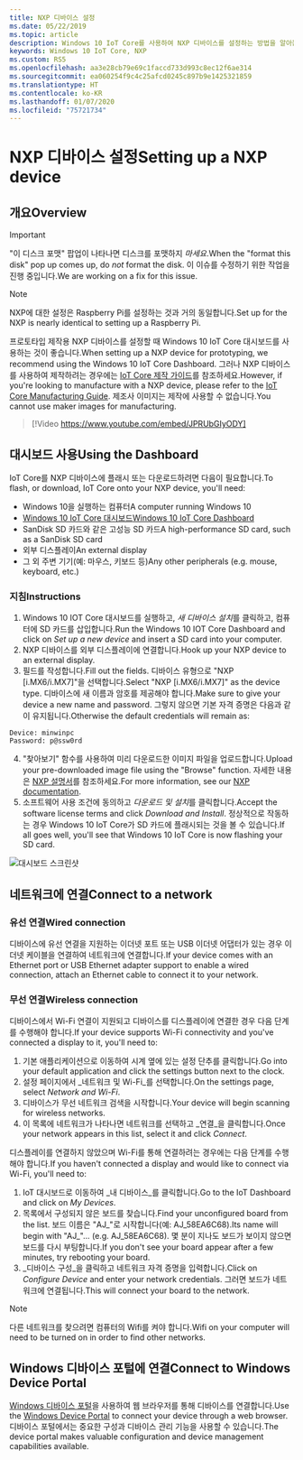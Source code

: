 ```yaml
---
title: NXP 디바이스 설정
ms.date: 05/22/2019
ms.topic: article
description: Windows 10 IoT Core를 사용하여 NXP 디바이스를 설정하는 방법을 알아봅니다.
keywords: Windows 10 IoT Core, NXP
ms.custom: RS5
ms.openlocfilehash: aa3e28cb79e69c1faccd733d993c8ec12f6ae314
ms.sourcegitcommit: ea060254f9c4c25afcd0245c897b9e1425321859
ms.translationtype: HT
ms.contentlocale: ko-KR
ms.lasthandoff: 01/07/2020
ms.locfileid: "75721734"
---
```

# <a name="setting-up-a-nxp-device"></a><span data-ttu-id="cd4d7-104">NXP 디바이스 설정</span><span class="sxs-lookup"><span data-stu-id="cd4d7-104">Setting up a NXP device</span></span>

## <a name="overview"></a><span data-ttu-id="cd4d7-105">개요</span><span class="sxs-lookup"><span data-stu-id="cd4d7-105">Overview</span></span>

> [!IMPORTANT]
> <span data-ttu-id="cd4d7-106">"이 디스크 포맷" 팝업이 나타나면 디스크를 포맷하지 _마세요_.</span><span class="sxs-lookup"><span data-stu-id="cd4d7-106">When the "format this disk" pop up comes up, do _not_ format the disk.</span></span> <span data-ttu-id="cd4d7-107">이 이슈를 수정하기 위한 작업을 진행 중입니다.</span><span class="sxs-lookup"><span data-stu-id="cd4d7-107">We are working on a fix for this issue.</span></span>

> [!NOTE]
> <span data-ttu-id="cd4d7-108">NXP에 대한 설정은 Raspberry Pi를 설정하는 것과 거의 동일합니다.</span><span class="sxs-lookup"><span data-stu-id="cd4d7-108">Set up for the NXP is nearly identical to setting up a Raspberry Pi.</span></span>

<span data-ttu-id="cd4d7-109">프로토타입 제작용 NXP 디바이스를 설정할 때 Windows 10 IoT Core 대시보드를 사용하는 것이 좋습니다.</span><span class="sxs-lookup"><span data-stu-id="cd4d7-109">When setting up a NXP device for prototyping, we recommend using the Windows 10 IoT Core Dashboard.</span></span> <span data-ttu-id="cd4d7-110">그러나 NXP 디바이스를 사용하여 제작하려는 경우에는 [IoT Core 제작 가이드](https://docs.microsoft.com/windows-hardware/manufacture/iot/iot-core-manufacturing-guide)를 참조하세요.</span><span class="sxs-lookup"><span data-stu-id="cd4d7-110">However, if you're looking to manufacture with a NXP device, please refer to the [IoT Core Manufacturing Guide](https://docs.microsoft.com/windows-hardware/manufacture/iot/iot-core-manufacturing-guide).</span></span> <span data-ttu-id="cd4d7-111">제조사 이미지는 제작에 사용할 수 없습니다.</span><span class="sxs-lookup"><span data-stu-id="cd4d7-111">You cannot use maker images for manufacturing.</span></span>
<br>
> [!Video https://www.youtube.com/embed/JPRUbGIyODY]

## <a name="using-the-dashboard"></a><span data-ttu-id="cd4d7-112">대시보드 사용</span><span class="sxs-lookup"><span data-stu-id="cd4d7-112">Using the Dashboard</span></span>

<span data-ttu-id="cd4d7-113">IoT Core를 NXP 디바이스에 플래시 또는 다운로드하려면 다음이 필요합니다.</span><span class="sxs-lookup"><span data-stu-id="cd4d7-113">To flash, or download, IoT Core onto your NXP device, you'll need:</span></span>
* <span data-ttu-id="cd4d7-114">Windows 10을 실행하는 컴퓨터</span><span class="sxs-lookup"><span data-stu-id="cd4d7-114">A computer running Windows 10</span></span> 
* [<span data-ttu-id="cd4d7-115">Windows 10 IoT Core 대시보드</span><span class="sxs-lookup"><span data-stu-id="cd4d7-115">Windows 10 IoT Core Dashboard</span></span>](https://docs.microsoft.com/windows/iot-core/downloads)
* <span data-ttu-id="cd4d7-116">SanDisk SD 카드와 같은 고성능 SD 카드</span><span class="sxs-lookup"><span data-stu-id="cd4d7-116">A high-performance SD card, such as a SanDisk SD card</span></span>
* <span data-ttu-id="cd4d7-117">외부 디스플레이</span><span class="sxs-lookup"><span data-stu-id="cd4d7-117">An external display</span></span>
* <span data-ttu-id="cd4d7-118">그 외 주변 기기(예: 마우스, 키보드 등)</span><span class="sxs-lookup"><span data-stu-id="cd4d7-118">Any other peripherals (e.g. mouse, keyboard, etc.)</span></span>

### <a name="instructions"></a><span data-ttu-id="cd4d7-119">지침</span><span class="sxs-lookup"><span data-stu-id="cd4d7-119">Instructions</span></span>

1. <span data-ttu-id="cd4d7-120">Windows 10 IOT Core 대시보드를 실행하고, *새 디바이스 설치*를 클릭하고, 컴퓨터에 SD 카드를 삽입합니다.</span><span class="sxs-lookup"><span data-stu-id="cd4d7-120">Run the Windows 10 IOT Core Dashboard and click on *Set up a new device* and insert a SD card into your computer.</span></span>
2. <span data-ttu-id="cd4d7-121">NXP 디바이스를 외부 디스플레이에 연결합니다.</span><span class="sxs-lookup"><span data-stu-id="cd4d7-121">Hook up your NXP device to an external display.</span></span>
3. <span data-ttu-id="cd4d7-122">필드를 작성합니다.</span><span class="sxs-lookup"><span data-stu-id="cd4d7-122">Fill out the fields.</span></span> <span data-ttu-id="cd4d7-123">디바이스 유형으로 "NXP [i.MX6/i.MX7]"을 선택합니다.</span><span class="sxs-lookup"><span data-stu-id="cd4d7-123">Select "NXP [i.MX6/i.MX7]" as the device type.</span></span> <span data-ttu-id="cd4d7-124">디바이스에 새 이름과 암호를 제공해야 합니다.</span><span class="sxs-lookup"><span data-stu-id="cd4d7-124">Make sure to give your device a new name and password.</span></span> <span data-ttu-id="cd4d7-125">그렇지 않으면 기본 자격 증명은 다음과 같이 유지됩니다.</span><span class="sxs-lookup"><span data-stu-id="cd4d7-125">Otherwise the default credentials will remain as:</span></span>

```
Device: minwinpc
Password: p@ssw0rd
```

4. <span data-ttu-id="cd4d7-126">"찾아보기" 함수를 사용하여 미리 다운로드한 이미지 파일을 업로드합니다.</span><span class="sxs-lookup"><span data-stu-id="cd4d7-126">Upload your pre-downloaded image file using the "Browse" function.</span></span> <span data-ttu-id="cd4d7-127">자세한 내용은 [NXP 설명서](https://docs.microsoft.com/windows/iot-core/learn-about-hardware/iotnxp)를 참조하세요.</span><span class="sxs-lookup"><span data-stu-id="cd4d7-127">For more information, see our [NXP documentation](https://docs.microsoft.com/windows/iot-core/learn-about-hardware/iotnxp).</span></span>
5. <span data-ttu-id="cd4d7-128">소프트웨어 사용 조건에 동의하고 *다운로드 및 설치*를 클릭합니다.</span><span class="sxs-lookup"><span data-stu-id="cd4d7-128">Accept the software license terms and click *Download and Install*.</span></span> <span data-ttu-id="cd4d7-129">정상적으로 작동하는 경우 Windows 10 IoT Core가 SD 카드에 플래시되는 것을 볼 수 있습니다.</span><span class="sxs-lookup"><span data-stu-id="cd4d7-129">If all goes well, you'll see that Windows 10 IoT Core is now flashing your SD card.</span></span>

![대시보드 스크린샷](../media/DeviceSetup/Dashboard-Screenshot.jpg)


## <a name="connect-to-a-network"></a><span data-ttu-id="cd4d7-131">네트워크에 연결</span><span class="sxs-lookup"><span data-stu-id="cd4d7-131">Connect to a network</span></span>
### <a name="wired-connection"></a><span data-ttu-id="cd4d7-132">유선 연결</span><span class="sxs-lookup"><span data-stu-id="cd4d7-132">Wired connection</span></span>
<span data-ttu-id="cd4d7-133">디바이스에 유선 연결을 지원하는 이더넷 포트 또는 USB 이더넷 어댑터가 있는 경우 이더넷 케이블을 연결하여 네트워크에 연결합니다.</span><span class="sxs-lookup"><span data-stu-id="cd4d7-133">If your device comes with an Ethernet port or USB Ethernet adapter support to enable a wired connection, attach an Ethernet cable to connect it to your network.</span></span>

### <a name="wireless-connection"></a><span data-ttu-id="cd4d7-134">무선 연결</span><span class="sxs-lookup"><span data-stu-id="cd4d7-134">Wireless connection</span></span>
<span data-ttu-id="cd4d7-135">디바이스에서 Wi-Fi 연결이 지원되고 디바이스를 디스플레이에 연결한 경우 다음 단계를 수행해야 합니다.</span><span class="sxs-lookup"><span data-stu-id="cd4d7-135">If your device supports Wi-Fi connectivity and you've connected a display to it, you'll need to:</span></span>

1. <span data-ttu-id="cd4d7-136">기본 애플리케이션으로 이동하여 시계 옆에 있는 설정 단추를 클릭합니다.</span><span class="sxs-lookup"><span data-stu-id="cd4d7-136">Go into your default application and click the settings button next to the clock.</span></span>
2. <span data-ttu-id="cd4d7-137">설정 페이지에서 _네트워크 및 Wi-Fi_를 선택합니다.</span><span class="sxs-lookup"><span data-stu-id="cd4d7-137">On the settings page, select _Network and Wi-Fi_.</span></span>
3. <span data-ttu-id="cd4d7-138">디바이스가 무선 네트워크 검색을 시작합니다.</span><span class="sxs-lookup"><span data-stu-id="cd4d7-138">Your device will begin scanning for wireless networks.</span></span>
4. <span data-ttu-id="cd4d7-139">이 목록에 네트워크가 나타나면 네트워크를 선택하고 _연결_을 클릭합니다.</span><span class="sxs-lookup"><span data-stu-id="cd4d7-139">Once your network appears in this list, select it and click _Connect_.</span></span>

<span data-ttu-id="cd4d7-140">디스플레이를 연결하지 않았으며 Wi-Fi를 통해 연결하려는 경우에는 다음 단계를 수행해야 합니다.</span><span class="sxs-lookup"><span data-stu-id="cd4d7-140">If you haven't connected a display and would like to connect via Wi-Fi, you'll need to:</span></span>

1. <span data-ttu-id="cd4d7-141">IoT 대시보드로 이동하여 _내 디바이스_를 클릭합니다.</span><span class="sxs-lookup"><span data-stu-id="cd4d7-141">Go to the IoT Dashboard and click on _My Devices_.</span></span>
2. <span data-ttu-id="cd4d7-142">목록에서 구성되지 않은 보드를 찾습니다.</span><span class="sxs-lookup"><span data-stu-id="cd4d7-142">Find your unconfigured board from the list.</span></span> <span data-ttu-id="cd4d7-143">보드 이름은 "AJ_"로 시작합니다(예: AJ_58EA6C68).</span><span class="sxs-lookup"><span data-stu-id="cd4d7-143">Its name will begin with "AJ_"... (e.g. AJ_58EA6C68).</span></span> <span data-ttu-id="cd4d7-144">몇 분이 지나도 보드가 보이지 않으면 보드를 다시 부팅합니다.</span><span class="sxs-lookup"><span data-stu-id="cd4d7-144">If you don't see your board appear after a few minutes, try rebooting your board.</span></span>
3. <span data-ttu-id="cd4d7-145">_디바이스 구성_을 클릭하고 네트워크 자격 증명을 입력합니다.</span><span class="sxs-lookup"><span data-stu-id="cd4d7-145">Click on _Configure Device_ and enter your network credentials.</span></span> <span data-ttu-id="cd4d7-146">그러면 보드가 네트워크에 연결됩니다.</span><span class="sxs-lookup"><span data-stu-id="cd4d7-146">This will connect your board to the network.</span></span>

> [!NOTE]
> <span data-ttu-id="cd4d7-147">다른 네트워크를 찾으려면 컴퓨터의 Wifi를 켜야 합니다.</span><span class="sxs-lookup"><span data-stu-id="cd4d7-147">Wifi on your computer will need to be turned on in order to find other networks.</span></span>

## <a name="connect-to-windows-device-portal"></a><span data-ttu-id="cd4d7-148">Windows 디바이스 포털에 연결</span><span class="sxs-lookup"><span data-stu-id="cd4d7-148">Connect to Windows Device Portal</span></span>

<span data-ttu-id="cd4d7-149">[Windows 디바이스 포털](../manage-your-device/DevicePortal.md)을 사용하여 웹 브라우저를 통해 디바이스를 연결합니다.</span><span class="sxs-lookup"><span data-stu-id="cd4d7-149">Use the [Windows Device Portal](../manage-your-device/DevicePortal.md) to connect your device through a web browser.</span></span> <span data-ttu-id="cd4d7-150">디바이스 포털에서는 중요한 구성과 디바이스 관리 기능을 사용할 수 있습니다.</span><span class="sxs-lookup"><span data-stu-id="cd4d7-150">The device portal makes valuable configuration and device management capabilities available.</span></span> 

